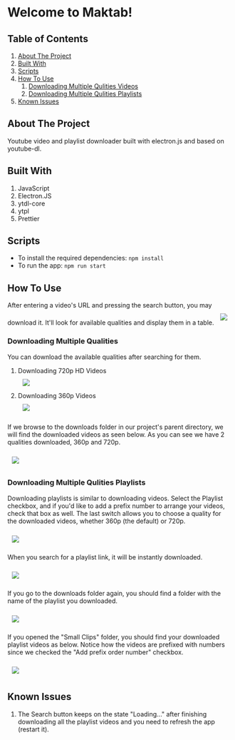 # Welcome to Maktab!

## Table of Contents
1. [About The Project](#ahowToUsebout)
2. [Built With](#builtWith)
3. [Scripts](#scripts)
4. [How To Use](#howToUse)
   1. [Downloading Multiple Qulities Videos](#downloadingMultipleQulitiesVideos)
   2. [Downloading Multiple Qulities Playlists](#downloadingMultipleQulitiesPlaylists)
5. [Known Issues](#knownIssues)


## About The Project<a id='about'></a>
Youtube video and playlist downloader built with electron.js and based on youtube-dl.  

## Built With<a id='builtWith'>
1. JavaScript
2. Electron.JS
3. ytdl-core
4. ytpl
5. Prettier


## Scripts<a id='scripts'></a>
  - To install the required dependencies: `npm install`
  - To run the app: `npm run start`  




## How To Use<a id='howToUse'></a>
After entering a video's URL and pressing the search button, you may download it. It'll look for available qualities and display them in a table.
<img src="/docs/screenshots/videosDownload.png"  hspace="10" vspace="10">

### Downloading Multiple Qualities<a id='downloadingMultipleQulitiesVideos'></a>
You can download the available qualities after searching for them.  
1. Downloading 720p HD Videos  
   <img src="/docs/screenshots/downloading720HDVideos.gif"  hspace="10" vspace="10">
2. Downloading 360p Videos  
   <img src="/docs/screenshots/downloading360pVideos.gif"  hspace="10" vspace="10">

If we browse to the downloads folder in our project's parent directory, we will find the downloaded videos as seen below. As you can see we have 2 qualities downloaded, 360p and 720p.  

<img src="/docs/screenshots/downloadedVideos.png"  hspace="10" vspace="10">

### Downloading Multiple Qulities Playlists<a id='downloadingMultipleQulitiesPlaylists'></a>
Downloading playlists is similar to downloading videos. Select the Playlist checkbox, and if you'd like to add a prefix number to arrange your videos, check that box as well. The last switch allows you to choose a quality for the downloaded videos, whether 360p (the default) or 720p.  

<img src="/docs/screenshots/PlaylistDownloads.png"  hspace="10" vspace="10">

When you search for a playlist link, it will be instantly downloaded.

<img src="/docs/screenshots/downloadingPlaylists.gif"  hspace="10" vspace="10">  

If you go to the downloads folder again, you should find a folder with the name of the playlist you downloaded.

<img src="/docs/screenshots/downloadedVideos.png"  hspace="10" vspace="10">  

If you opened the "Small Clips" folder, you should find your downloaded playlist videos as below. Notice how the videos are prefixed with numbers since we checked the "Add prefix order number" checkbox.

<img src="/docs/screenshots/downloadedPlaylists.png"  hspace="10" vspace="10">  

## Known Issues<a id='knownIssues'></a>
   1. The Search button keeps on the state "Loading..." after finishing downloading all the playlist videos and you need to refresh the app (restart it).
